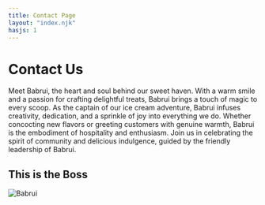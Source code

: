 ```yaml
---
title: Contact Page
layout: "index.njk"
hasjs: 1
---
```


# Contact Us


Meet Babrui, the heart and soul behind our sweet haven. With a warm smile and a passion for crafting delightful treats, Babrui brings a touch of magic to every scoop. As the captain of our ice cream adventure, Babrui infuses creativity, dedication, and a sprinkle of joy into everything we do. Whether concocting new flavors or greeting customers with genuine warmth, Babrui is the embodiment of hospitality and enthusiasm. Join us in celebrating the spirit of community and delicious indulgence, guided by the friendly leadership of Babrui.

## This is the Boss

<image src="../image/Babrui.jpg" alt="Babrui">